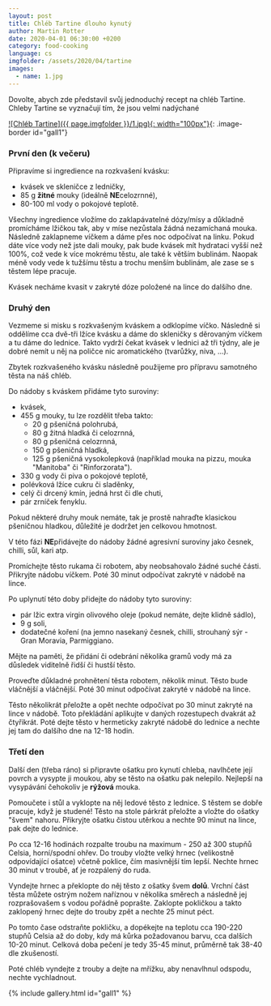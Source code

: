 ```yaml
---
layout: post
title: Chléb Tartine dlouho kynutý
author: Martin Rotter
date: 2020-04-01 06:30:00 +0200
category: food-cooking
language: cs
imgfolder: /assets/2020/04/tartine
images:
  - name: 1.jpg
---
```


Dovolte, abych zde představil svůj jednoduchý recept na chléb Tartine. Chleby Tartine se vyznačují tím, že jsou velmi nadýchané
<!--more-->

[![Chléb Tartine]({{ page.imgfolder }}/1.jpg){: width="100px"}](#){: .image-border id="gall1"}

### První den (k večeru)

Připravíme si ingredience na rozkvašení kvásku:

* kvásek ve skleničce z ledničky,
* 85 g **žitné** mouky (ideálně **NE**celozrnné),
* 80-100 ml vody o pokojové teplotě.

Všechny ingredience vložíme do zaklapávatelné dózy/mísy a důkladně promícháme lžičkou tak, aby v míse nezůstala žádná nezamíchaná mouka. Následně zaklapneme víčkem a dáme přes noc odpočívat na linku. Pokud dáte více vody než jste dali mouky, pak bude kvásek mít hydrataci vyšší než 100%, což vede k více mokrému těstu, ale také k větším bublinám. Naopak méně vody vede k tužšímu těstu a trochu menším bublinám, ale zase se s těstem lépe pracuje.

Kvásek necháme kvasit v zakryté dóze položené na lince do dalšího dne.

### Druhý den

Vezmeme si misku s rozkvašeným kváskem a odklopíme víčko. Následně si oddělíme cca dvě-tři lžíce kvásku a dáme do skleničky s děrovaným víčkem a tu dáme do lednice. Takto vydrží čekat kvásek v lednici až tři týdny, ale je dobré nemít u něj na poličce nic aromatického (tvarůžky, niva, ...).

Zbytek rozkvašeného kvásku následně použijeme pro přípravu samotného těsta na náš chléb.

Do nádoby s kváskem přidáme tyto suroviny:
* kvásek,
* 455 g mouky, tu lze rozdělit třeba takto:
    * 20 g pšeničná polohrubá,
    * 80 g žitná hladká či celozrnná,
    * 80 g pšeničná celozrnná,
    * 150 g pšeničná hladká,
    * 125 g pšeničná vysokolepková (například mouka na pizzu, mouka "Manitoba" či "Rinforzorata").
* 330 g vody či piva o pokojové teplotě,
* polévková lžíce cukru či sladěnky,
* celý či drcený kmín, jedná hrst či dle chuti,
* pár zrníček fenyklu.

Pokud některé druhy mouk nemáte, tak je prostě nahraďte klasickou pšeničnou hladkou, důležité je dodržet jen celkovou hmotnost.

V této fázi **NE**přidávejte do nádoby žádné agresivní suroviny jako česnek, chilli, sůl, kari atp.

Promíchejte těsto rukama či robotem, aby neobsahovalo žádné suché části. Přikryjte nádobu víčkem. Poté 30 minut odpočívat zakryté v nádobě na lince.

Po uplynutí této doby přidejte do nádoby tyto suroviny:
* pár lžic extra virgin olivového oleje (pokud nemáte, dejte klidně sádlo),
* 9 g soli,
* dodatečné koření (na jemno nasekaný česnek, chilli, strouhaný sýr - Gran Moravia, Parmiggiano.

Mějte na paměti, že přidání či odebrání několika gramů vody má za důsledek viditelně řidší či hustší těsto.

Proveďte důkladné prohnětení těsta robotem, několik minut. Těsto bude vláčnější a vláčnější. Poté 30 minut odpočívat zakryté v nádobě na lince.

Těsto několikrát přeložte a opět nechte odpočívat po 30 minut zakryté na lince v nádobě. Toto překládání aplikujte v daných rozestupech dvakrát až čtyřikrát. Poté dejte těsto v hermeticky zakryté nádobě do lednice a nechte jej tam do dalšího dne na 12-18 hodin.

### Třetí den

Další den (třeba ráno) si připravte ošatku pro kynutí chleba, navlhčete její povrch a vysypte ji moukou, aby se těsto na ošatku pak nelepilo. Nejlepší na vysypávání čehokoliv je **rýžová** mouka.

Pomoučete i stůl a vyklopte na něj ledové těsto z lednice. S těstem se dobře pracuje, když je studené! Těsto na stole párkrát přeložte a vložte do ošatky "švem" nahoru. Přikryjte ošatku čistou utěrkou a nechte 90 minut na lince, pak dejte do lednice.

Po cca 12-16 hodinách rozpalte troubu na maximum - 250 až 300 stupňů Celsia, horní/spodní ohřev. Do trouby vložte velký hrnec (velikostně odpovídající ošatce) včetně poklice, čím masivnější tím lepší. Nechte hrnec 30 minut v troubě, ať je rozpálený do ruda.

Vyndejte hrnec a překlopte do něj těsto z ošatky švem **dolů**. Vrchní část těsta můžete ostrým nožem naříznou v několika směrech a následně jej rozprašovašem s vodou pořádně poprašte. Zaklopte pokličkou a takto zaklopený hrnec dejte do trouby zpět a nechte 25 minut péct.

Po tomto čase odstraňte pokličku, a dopékejte na teplotu cca 190-220 stupňů Celsia až do doby, kdy má kůrka požadovanou barvu, cca dalších 10-20 minut. Celková doba pečení je tedy 35-45 minut, průměrně tak 38-40 dle zkušeností.

Poté chléb vyndejte z trouby a dejte na mřížku, aby nenavlhnul odspodu, nechte vychladnout.

{% include gallery.html id="gall1" %}